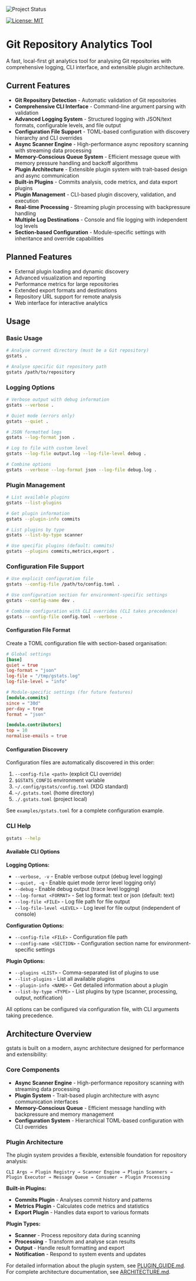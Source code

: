 ![Project Status](https://img.shields.io/badge/Status-Alpha-orange)
<!-- noinspection MarkdownUnresolvedFileReference -->
[![License: MIT](https://img.shields.io/badge/License-MIT-yellow.svg)](LICENSE.md)
# Git Repository Analytics Tool
A fast, local-first git analytics tool for analysing Git repositories with comprehensive logging, CLI interface, and extensible plugin architecture.

## Current Features
- **Git Repository Detection** - Automatic validation of Git repositories
- **Comprehensive CLI Interface** - Command-line argument parsing with validation
- **Advanced Logging System** - Structured logging with JSON/text formats, configurable levels, and file output
- **Configuration File Support** - TOML-based configuration with discovery hierarchy and CLI overrides
- **Async Scanner Engine** - High-performance async repository scanning with streaming data processing
- **Memory-Conscious Queue System** - Efficient message queue with memory pressure handling and backoff algorithms
- **Plugin Architecture** - Extensible plugin system with trait-based design and async communication
- **Built-in Plugins** - Commits analysis, code metrics, and data export plugins
- **Plugin Management** - CLI-based plugin discovery, validation, and execution
- **Real-time Processing** - Streaming plugin processing with backpressure handling
- **Multiple Log Destinations** - Console and file logging with independent log levels
- **Section-based Configuration** - Module-specific settings with inheritance and override capabilities

## Planned Features
- External plugin loading and dynamic discovery
- Advanced visualization and reporting
- Performance metrics for large repositories
- Extended export formats and destinations
- Repository URL support for remote analysis
- Web interface for interactive analytics

## Usage

### Basic Usage
```bash
# Analyse current directory (must be a Git repository)
gstats .

# Analyse specific Git repository path
gstats /path/to/repository
```

### Logging Options
```bash
# Verbose output with debug information
gstats --verbose .

# Quiet mode (errors only)
gstats --quiet .

# JSON formatted logs
gstats --log-format json .

# Log to file with custom level
gstats --log-file output.log --log-file-level debug .

# Combine options
gstats --verbose --log-format json --log-file debug.log .
```

### Plugin Management
```bash
# List available plugins
gstats --list-plugins

# Get plugin information
gstats --plugin-info commits

# List plugins by type
gstats --list-by-type scanner

# Use specific plugins (default: commits)
gstats --plugins commits,metrics,export .
```

### Configuration File Support
```bash
# Use explicit configuration file
gstats --config-file /path/to/config.toml .

# Use configuration section for environment-specific settings
gstats --config-name dev .

# Combine configuration with CLI overrides (CLI takes precedence)
gstats --config-file config.toml --verbose .
```

#### Configuration File Format
Create a TOML configuration file with section-based organisation:

```toml
# Global settings
[base]
quiet = true
log-format = "json"
log-file = "/tmp/gstats.log"
log-file-level = "info"

# Module-specific settings (for future features)
[module.commits]
since = "30d"
per-day = true
format = "json"

[module.contributors]
top = 10
normalise-emails = true
```

#### Configuration Discovery
Configuration files are automatically discovered in this order:
1. `--config-file <path>` (explicit CLI override)
2. `$GSTATS_CONFIG` environment variable
3. `~/.config/gstats/config.toml` (XDG standard)
4. `~/.gstats.toml` (home directory)
5. `./.gstats.toml` (project local)

See `examples/gstats.toml` for a complete configuration example.

### CLI Help
```bash
gstats --help
```

#### Available CLI Options

**Logging Options:**
- `--verbose, -v` - Enable verbose output (debug level logging)
- `--quiet, -q` - Enable quiet mode (error level logging only)
- `--debug` - Enable debug output (trace level logging)
- `--log-format <FORMAT>` - Set log format: text or json (default: text)
- `--log-file <FILE>` - Log file path for file output
- `--log-file-level <LEVEL>` - Log level for file output (independent of console)

**Configuration Options:**
- `--config-file <FILE>` - Configuration file path
- `--config-name <SECTION>` - Configuration section name for environment-specific settings

**Plugin Options:**
- `--plugins <LIST>` - Comma-separated list of plugins to use
- `--list-plugins` - List all available plugins
- `--plugin-info <NAME>` - Get detailed information about a plugin
- `--list-by-type <TYPE>` - List plugins by type (scanner, processing, output, notification)

All options can be configured via configuration file, with CLI arguments taking precedence.

## Architecture Overview

gstats is built on a modern, async architecture designed for performance and extensibility:

### Core Components
- **Async Scanner Engine** - High-performance repository scanning with streaming data processing
- **Plugin System** - Trait-based plugin architecture with async communication interfaces
- **Memory-Conscious Queue** - Efficient message handling with backpressure and memory management
- **Configuration System** - Hierarchical TOML-based configuration with CLI overrides

### Plugin Architecture
The plugin system provides a flexible, extensible foundation for repository analysis:

```
CLI Args → Plugin Registry → Scanner Engine → Plugin Scanners → 
Plugin Executor → Message Queue → Consumer → Plugin Processing
```

**Built-in Plugins:**
- **Commits Plugin** - Analyses commit history and patterns
- **Metrics Plugin** - Calculates code metrics and statistics
- **Export Plugin** - Handles data export to various formats

**Plugin Types:**
- **Scanner** - Process repository data during scanning
- **Processing** - Transform and analyse scan results
- **Output** - Handle result formatting and export
- **Notification** - Respond to system events and updates

For detailed information about the plugin system, see [PLUGIN_GUIDE.md](PLUGIN_GUIDE.md).
For complete architecture documentation, see [ARCHITECTURE.md](ARCHITECTURE.md).
